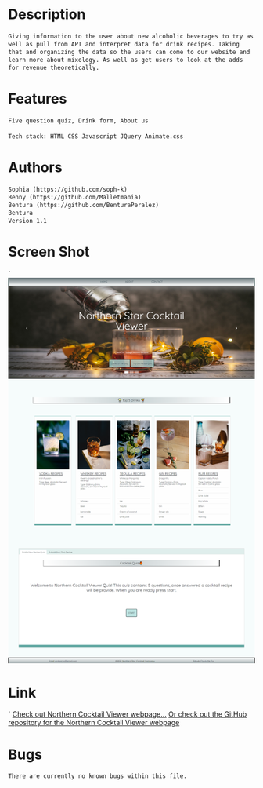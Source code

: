 # Description

    Giving information to the user about new alcoholic beverages to try as well as pull from API and interpret data for drink recipes. Taking that and organizing the data so the users can come to our website and learn more about mixology. As well as get users to look at the adds for revenue theoretically.


# Features

    Five question quiz, Drink form, About us

    Tech stack: HTML CSS Javascript JQuery Animate.css


# Authors

    Sophia (https://github.com/soph-k)
    Benny (https://github.com/Malletmania)
    Bentura (https://github.com/BenturaPeralez)
    Bentura 
    Version 1.1



# Screen Shot
`
    ![Preview Of Northern Cocktail Viewer webpage](./assets/images/screenshot.png)

    
# Link
`
    [Check out Northern Cocktail Viewer webpage...](https://github.com/soph-k/group_project_1)
    [Or check out the GitHub repository for the Northern Cocktail Viewer webpage](https://soph-k.github.io/group_project_1/) 
    
 
# Bugs

    There are currently no known bugs within this file.
